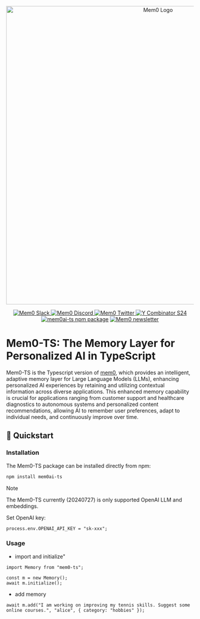 <p align="center">
  <img src="https://github.com/mem0ai/mem0/blob/main/docs/images/banner.png" width="800px" alt="Mem0 Logo">
</p>

<p align="center">
  <a href="https://mem0.ai/slack">
    <img src="https://img.shields.io/badge/slack-mem0-brightgreen.svg?logo=slack" alt="Mem0 Slack">
  </a>
  <a href="https://mem0.ai/discord">
    <img src="https://dcbadge.vercel.app/api/server/6PzXDgEjG5?style=flat" alt="Mem0 Discord">
  </a>
  <a href="https://x.com/mem0ai">
    <img src="https://img.shields.io/twitter/follow/mem0ai" alt="Mem0 Twitter">
  </a>
  <a href="https://www.ycombinator.com/companies/mem0"><img src="https://img.shields.io/badge/Y%20Combinator-S24-orange?style=flat-square" alt="Y Combinator S24"></a>
  <a href="https://www.npmjs.com/package/mem0ai-ts"><img src="https://img.shields.io/npm/v/mem0ai-ts?style=flat-square&label=npm+mem0ai-ts" alt="mem0ai-ts npm package"></a>
  <a href="https://mem0.ai/email"><img src="https://img.shields.io/badge/substack-mem0-brightgreen.svg?logo=substack&label=mem0+substack" alt="Mem0 newsletter"></a>
</p>

# Mem0-TS: The Memory Layer for Personalized AI in TypeScript

Mem0-TS is the Typescript version of [mem0](https://github.com/mem0ai/mem0), which provides an intelligent, adaptive memory layer for Large Language Models (LLMs), enhancing personalized AI experiences by retaining and utilizing contextual information across diverse applications. This enhanced memory capability is crucial for applications ranging from customer support and healthcare diagnostics to autonomous systems and personalized content recommendations, allowing AI to remember user preferences, adapt to individual needs, and continuously improve over time.

## 🚀 Quickstart

### Installation

The Mem0-TS package can be installed directly from npm:

```bash
npm install mem0ai-ts
```

> [!NOTE]
> The Mem0-TS currently (20240727) is only supported OpenAI LLM and embeddings.

Set OpenAI key:

```
process.env.OPENAI_API_KEY = "sk-xxx";
```

### Usage

-   import and initialize"

```
import Memory from "mem0-ts";

const m = new Memory();
await m.initialize();
```

-   add memory

```
await m.add("I am working on improving my tennis skills. Suggest some online courses.", "alice", { category: "hobbies" });

```
